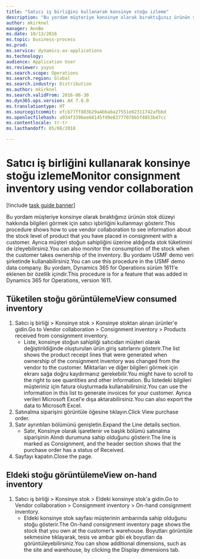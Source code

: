 ```yaml
---
title: "Satıcı iş birliğini kullanarak konsinye stoğu izleme"
description: "Bu yordam müşteriye konsinye olarak bıraktığınız ürünün stok düzeyi hakkında bilgileri görmek için satıcı işbirliğini kullanmayı gösterir."
author: mkirknel
manager: AnnBe
ms.date: 10/13/2016
ms.topic: business-process
ms.prod: 
ms.service: dynamics-ax-applications
ms.technology: 
audience: Application User
ms.reviewer: yuyus
ms.search.scope: Operations
ms.search.region: Global
ms.search.industry: Distribution
ms.author: mkirknel
ms.search.validFrom: 2016-06-30
ms.dyn365.ops.version: AX 7.0.0
ms.translationtype: HT
ms.sourcegitcommit: efcb77ff883b29a4bbaba27551e02311742afbbd
ms.openlocfilehash: a934f3396ee68145fd9e83777078b5f4053b47cc
ms.contentlocale: tr-tr
ms.lasthandoff: 05/08/2018

---
```

# <a name="monitor-consignment-inventory-using-vendor-collaboration"></a><span data-ttu-id="4c753-103">Satıcı iş birliğini kullanarak konsinye stoğu izleme</span><span class="sxs-lookup"><span data-stu-id="4c753-103">Monitor consignment inventory using vendor collaboration</span></span>

[!include [task guide banner](../../includes/task-guide-banner.md)]

<span data-ttu-id="4c753-104">Bu yordam müşteriye konsinye olarak bıraktığınız ürünün stok düzeyi hakkında bilgileri görmek için satıcı işbirliğini kullanmayı gösterir.</span><span class="sxs-lookup"><span data-stu-id="4c753-104">This procedure shows how to use vendor collaboration to see information about the stock level of product that you have placed in consignment with a customer.</span></span> <span data-ttu-id="4c753-105">Ayrıca müşteri stoğun sahipliğini üzerine aldığında stok tüketimini de izleyebilirsiniz.</span><span class="sxs-lookup"><span data-stu-id="4c753-105">You can also monitor the consumption of the stock when the customer takes ownership of the inventory.</span></span> <span data-ttu-id="4c753-106">Bu yordamı USMF demo veri şirketinde kullanabilirsiniz.</span><span class="sxs-lookup"><span data-stu-id="4c753-106">You can use this procedure in the USMF demo data company.</span></span> <span data-ttu-id="4c753-107">Bu yordam, Dynamics 365 for Operations sürüm 1611'e eklenen bir özellik içindir.</span><span class="sxs-lookup"><span data-stu-id="4c753-107">This procedure is for a feature that was added in Dynamics 365 for Operations, version 1611.</span></span>


## <a name="view-consumed-inventory"></a><span data-ttu-id="4c753-108">Tüketilen stoğu görüntüleme</span><span class="sxs-lookup"><span data-stu-id="4c753-108">View consumed inventory</span></span>
1. <span data-ttu-id="4c753-109">Satıcı iş birliği > Konsinye stok > Konsinye stoktan alınan ürünler'e gidin.</span><span class="sxs-lookup"><span data-stu-id="4c753-109">Go to Vendor collaboration > Consignment inventory > Products received from consignment inventory.</span></span>
    * <span data-ttu-id="4c753-110">Liste, konsinye stoğun sahipliği satıcıdan müşteri olarak değiştirildiğinde oluşturulan ürün giriş satırlarını gösterir.</span><span class="sxs-lookup"><span data-stu-id="4c753-110">The list shows the product receipt lines that were generated when ownership of the consignment inventory was changed from the vendor to the customer.</span></span> <span data-ttu-id="4c753-111">Miktarları ve diğer bilgileri görmek için ekranı sağa doğru kaydırmanız gerekebilir.</span><span class="sxs-lookup"><span data-stu-id="4c753-111">You might have to scroll to the right to see quantities and other information.</span></span> <span data-ttu-id="4c753-112">Bu listedeki bilgileri müşteriniz için fatura oluşturmada kullanabilirsiniz.</span><span class="sxs-lookup"><span data-stu-id="4c753-112">You can use the information in this list to generate invoices for your customer.</span></span> <span data-ttu-id="4c753-113">Ayrıca verileri Microsoft Excel'e dışa aktarabilirsiniz.</span><span class="sxs-lookup"><span data-stu-id="4c753-113">You can also export the data to Microsoft Excel.</span></span>   
2. <span data-ttu-id="4c753-114">Satınalma siparişini görüntüle öğesine tıklayın.</span><span class="sxs-lookup"><span data-stu-id="4c753-114">Click View purchase order.</span></span>
3. <span data-ttu-id="4c753-115">Satır ayrıntıları bölümünü genişletin.</span><span class="sxs-lookup"><span data-stu-id="4c753-115">Expand the Line details section.</span></span>
    * <span data-ttu-id="4c753-116">Satır, Konsinye olarak işaretlenir ve başlık bölümü satınalma siparişinin Alındı durumuna sahip olduğunu gösterir.</span><span class="sxs-lookup"><span data-stu-id="4c753-116">The line is marked as Consignment, and the header section shows that the purchase order has a status of Received.</span></span>  
4. <span data-ttu-id="4c753-117">Sayfayı kapatın.</span><span class="sxs-lookup"><span data-stu-id="4c753-117">Close the page.</span></span>

## <a name="view-on-hand-inventory"></a><span data-ttu-id="4c753-118">Eldeki stoğu görüntüleme</span><span class="sxs-lookup"><span data-stu-id="4c753-118">View on-hand inventory</span></span>
1. <span data-ttu-id="4c753-119">Satıcı iş birliği > Konsinye stok > Eldeki konsinye stok'a gidin.</span><span class="sxs-lookup"><span data-stu-id="4c753-119">Go to Vendor collaboration > Consignment inventory > On-hand consignment inventory.</span></span>
    * <span data-ttu-id="4c753-120">Eldeki konsinye stok sayfası müşterinin ambarında sahip olduğunu stoğu gösterir.</span><span class="sxs-lookup"><span data-stu-id="4c753-120">The On-hand consignment inventory page shows the stock that you own at the customer’s warehouse.</span></span> <span data-ttu-id="4c753-121">Boyutları görüntüle sekmesine tıklayarak, tesis ve ambar gibi ek boyutları da görüntüleyebilirsiniz.</span><span class="sxs-lookup"><span data-stu-id="4c753-121">You can show additional dimensions, such as the site and warehouse, by clicking the Display dimensions tab.</span></span>   

